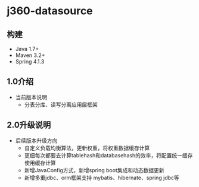 j360-datasource
===============

## 构建 ##
- Java 1.7+
- Maven 3.2+
- Spring 4.1.3

## 1.0介绍 ##
- 当前版本说明
    - 分表分库、读写分离应用层框架

## 2.0升级说明 ##
- 后续版本升级方向
    - 自定义负载均衡算法，更新权重，将权重数据缓存计算
    - 更细每次都要去计算tablehash和databasehash的效率，将配置统一缓存使用缓存计算
    - 新增JavaConfig方式，新增spring boot集成和动态数据更新
    - 新增多重jdbc、orm框架支持 mybatis、hibernate、spring jdbc等
